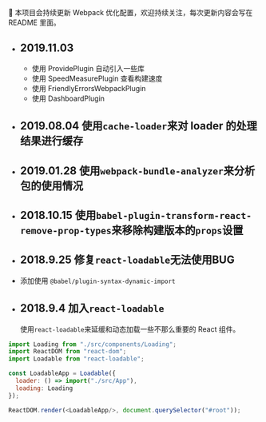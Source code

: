 🌟 本项目会持续更新 Webpack 优化配置，欢迎持续关注，每次更新内容会写在 README 里面。

- ## 2019.11.03 
  * 使用 ProvidePlugin 自动引入一些库
  * 使用 SpeedMeasurePlugin 查看构建速度
  * 使用 FriendlyErrorsWebpackPlugin
  * 使用 DashboardPlugin

- ## 2019.08.04 使用`cache-loader`来对 loader 的处理结果进行缓存

- ## 2019.01.28 使用`webpack-bundle-analyzer`来分析包的使用情况

- ## 2018.10.15 使用`babel-plugin-transform-react-remove-prop-types`来移除构建版本的`props`设置

- ## 2018.9.25 修复`react-loadable`无法使用BUG

- 添加使用 `@babel/plugin-syntax-dynamic-import`

- ## 2018.9.4 加入`react-loadable`
  使用`react-loadable`来延缓和动态加载一些不那么重要的 React 组件。

```js
import Loading from "./src/components/Loading";
import ReactDOM from "react-dom";
import Loadable from "react-loadable";

const LoadableApp = Loadable({
  loader: () => import("./src/App"),
  loading: Loading
});

ReactDOM.render(<LoadableApp/>, document.querySelector("#root"));
```
